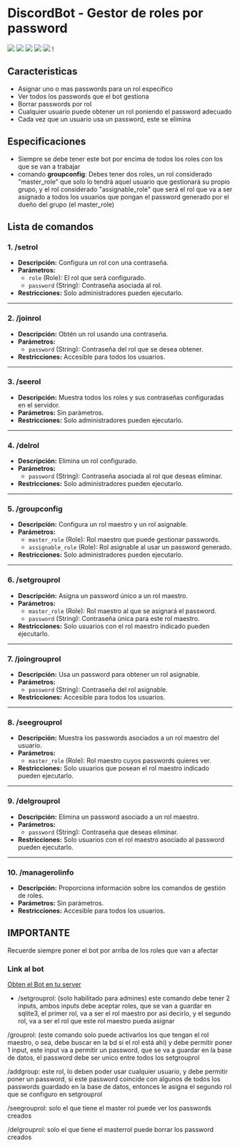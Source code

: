 # DiscordBot - Gestor de roles por password

![](https://img.shields.io/github/stars/MASISOMETAL/discord-bot-manage-rol.svg) ![](https://img.shields.io/github/forks/MASISOMETAL/discord-bot-manage-rol.svg) ![](https://img.shields.io/github/tag/MASISOMETAL/discord-bot-manage-rol.svg) ![](https://img.shields.io/github/release/MASISOMETAL/discord-bot-manage-rol.svg) ![](https://img.shields.io/github/issues/MASISOMETAL/discord-bot-manage-rol.svg) !


## Caracteristicas

- Asignar uno o mas passwords para un rol especifico
- Ver todos los passwords que el bot gestiona
- Borrar passwords por rol
- Cualquier usuario puede obtener un rol poniendo el password adecuado
- Cada vez que un usuario usa un password, este se elimina

## Especificaciones

- Siempre se debe tener este bot por encima de todos los roles con los que se van a trabajar
- comando **groupconfig**: Debes tener dos roles, un rol considerado "master_role" que solo lo tendrá aquel usuario que gestionará su propio grupo, y el rol considerado "assignable_role" que será el rol que va a ser asignado a todos los usuarios que pongan el password generado por el dueño del grupo (el master_role)

## Lista de comandos

### **1. /setrol**
- **Descripción:** Configura un rol con una contraseña.
- **Parámetros:**
  - `role` (Role): El rol que será configurado.
  - `password` (String): Contraseña asociada al rol.
- **Restricciones:** Solo administradores pueden ejecutarlo.

---

### **2. /joinrol**
- **Descripción:** Obtén un rol usando una contraseña.
- **Parámetros:**
  - `password` (String): Contraseña del rol que se desea obtener.
- **Restricciones:** Accesible para todos los usuarios.

---

### **3. /seerol**
- **Descripción:** Muestra todos los roles y sus contraseñas configuradas en el servidor.
- **Parámetros:** Sin parámetros.
- **Restricciones:** Solo administradores pueden ejecutarlo.

---

### **4. /delrol**
- **Descripción:** Elimina un rol configurado.
- **Parámetros:**
  - `password` (String): Contraseña asociada al rol que deseas eliminar.
- **Restricciones:** Solo administradores pueden ejecutarlo.

---

### **5. /groupconfig**
- **Descripción:** Configura un rol maestro y un rol asignable.
- **Parámetros:**
  - `master_role` (Role): Rol maestro que puede gestionar passwords.
  - `assignable_role` (Role): Rol asignable al usar un password generado.
- **Restricciones:** Solo administradores pueden ejecutarlo.

---

### **6. /setgrouprol**
- **Descripción:** Asigna un password único a un rol maestro.
- **Parámetros:**
  - `master_role` (Role): Rol maestro al que se asignará el password.
  - `password` (String): Contraseña única para este rol maestro.
- **Restricciones:** Solo usuarios con el rol maestro indicado pueden ejecutarlo.

---

### **7. /joingrouprol**
- **Descripción:** Usa un password para obtener un rol asignable.
- **Parámetros:**
  - `password` (String): Contraseña del rol asignable.
- **Restricciones:** Accesible para todos los usuarios.

---

### **8. /seegrouprol**
- **Descripción:** Muestra los passwords asociados a un rol maestro del usuario.
- **Parámetros:**
  - `master_role` (Role): Rol maestro cuyos passwords quieres ver.
- **Restricciones:** Solo usuarios que posean el rol maestro indicado pueden ejecutarlo.

---

### **9. /delgrouprol**
- **Descripción:** Elimina un password asociado a un rol maestro.
- **Parámetros:**
  - `password` (String): Contraseña que deseas eliminar.
- **Restricciones:** Solo usuarios con el rol maestro asociado al password pueden ejecutarlo.

---

### **10. /managerolinfo**
- **Descripción:** Proporciona información sobre los comandos de gestión de roles.
- **Parámetros:** Sin parámetros.
- **Restricciones:** Accesible para todos los usuarios.

## IMPORTANTE

Recuerde siempre poner el bot por arriba de los roles que van a afectar

### Link al bot
[Obten el Bot en tu server](https://discord.com/oauth2/authorize?client_id=1364981410200424520&permissions=268453888&integration_type=0&scope=bot+applications.commands)

- /setgrouprol: (solo habilitado para admines) este comando debe tener 2 inputs, ambos inputs debe aceptar roles, que se van a guardar en sqlite3, el primer rol, va a ser el rol maestro por asi decirlo, y el segundo rol, va a ser el rol que este rol maestro pueda asignar

/grouprol: (este comando solo puede activarlos los que tengan el rol maestro, o sea, debe buscar en la bd si el rol está ahi) y debe permitir poner 1 input, este input va a permitir un password, que se va a guardar en la base de datos, el password debe ser unico entre todos los setgrouprol

/addgroup: este rol, lo deben poder usar cualquier usuario, y debe permitir poner un password, si este password coincide con algunos de todos los passwords guardado en la base de datos, entonces le asigna el segundo rol que se configuro en setgrouprol

/seegrouprol: solo el que tiene el master rol puede ver los passwords creados

/delgrouprol: solo el que tiene el masterrol puede borrar los password creados